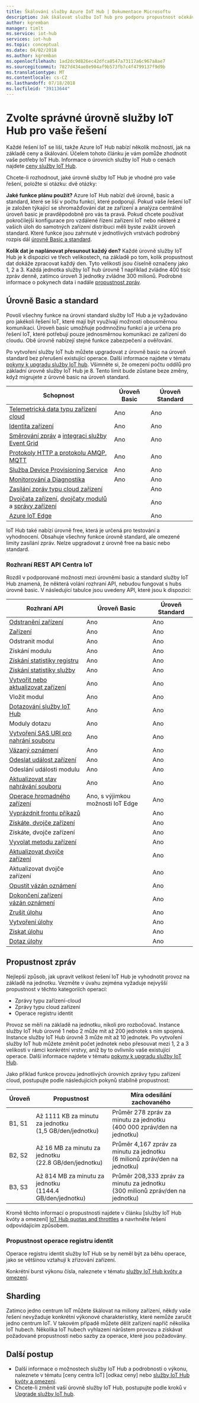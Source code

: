 ```yaml
---
title: Škálování služby Azure IoT Hub | Dokumentace Microsoftu
description: Jak škálovat službu IoT hub pro podporu propustnost očekávané zpráv a požadované funkce. Obsahuje souhrn podporovaných propustnosti pro každou vrstvu a možnosti pro horizontální dělení.
author: kgremban
manager: timlt
ms.service: iot-hub
services: iot-hub
ms.topic: conceptual
ms.date: 04/02/2018
ms.author: kgremban
ms.openlocfilehash: 1ad2dc9d826ec42dfca8547a73117a6c967a8ae7
ms.sourcegitcommit: 7827d434ae8e904af9b573fb7c4f4799137f9d9b
ms.translationtype: MT
ms.contentlocale: cs-CZ
ms.lasthandoff: 07/18/2018
ms.locfileid: "39113644"
---
```

# <a name="choose-the-right-iot-hub-tier-for-your-solution"></a>Zvolte správné úrovně služby IoT Hub pro vaše řešení

Každé řešení IoT se liší, takže Azure IoT Hub nabízí několik možností, jak na základě ceny a škálování. Účelem tohoto článku je vám pomůže zhodnotit vaše potřeby IoT Hub. Informace o úrovních služby IoT Hub o cenách najdete [ceny služby IoT Hub](https://azure.microsoft.com/pricing/details/iot-hub). 

Chcete-li rozhodnout, jaké úrovně služby IoT Hub je vhodné pro vaše řešení, položte si otázku: dvě otázky:

**Jaké funkce plánu použít?**
Azure IoT Hub nabízí dvě úrovně, basic a standard, které se liší v počtu funkcí, které podporují. Pokud vaše řešení IoT je založen týkající se shromažďování dat ze zařízení a analýza centrálně úroveň basic je pravděpodobně pro vás ta pravá. Pokud chcete používat pokročilejší konfigurace pro vzdálené řízení zařízení IoT nebo některé z vašich úloh do samotných zařízení distribuci měli byste zvážit úroveň standard. Které funkce jsou zahrnuté v jednotlivých vrstvách podrobný rozpis dál [úrovně Basic a standard](#basic-and-standard-tiers).

**Kolik dat je naplánovat přesunout každý den?**
Každé úrovně služby IoT Hub je k dispozici ve třech velikostech, na základě po tom, kolik propustnost dat dokáže zpracovat každý den. Tyto velikosti jsou číselně označeny jako 1, 2 a 3. Každá jednotka služby IoT hub úrovně 1 například zvládne 400 tisíc zpráv denně, zatímco úroveň 3 jednotky zvládne 300 milionů. Podrobné informace o pokynech data i nadále [propustnost zpráv](#message-throughput).

## <a name="basic-and-standard-tiers"></a>Úrovně Basic a standard

Povolí všechny funkce na úrovni standard služby IoT Hub a je vyžadováno pro jakékoli řešení IoT, které mají být využívají možnosti obousměrnou komunikaci. Úroveň basic umožňuje podmnožinu funkcí a je určena pro řešení IoT, které potřebují pouze jednosměrnou komunikaci ze zařízení do cloudu. Obě úrovně nabízejí stejné funkce zabezpečení a ověřování.

Po vytvoření služby IoT hub můžete upgradovat z úrovně basic na úroveň standard bez přerušení existující operace. Další informace najdete v tématu [pokyny k upgradu služby IoT hub](iot-hub-upgrade.md). Všimněte si, že omezení počtu oddílů pro základní úrovně služby IoT Hub je 8. Tento limit bude zůstane beze změny, když migrujete z úrovně basic na úroveň standard.

| Schopnost | Úroveň Basic | Úroveň Standard |
| ---------- | ---------- | ------------- |
| [Telemetrická data typu zařízení cloud](iot-hub-devguide-messaging.md) | Ano | Ano |
| [Identita zařízení](iot-hub-devguide-identity-registry.md) | Ano | Ano |
| [Směrování zpráv](iot-hub-devguide-messages-read-custom.md) a [integraci služby Event Grid](iot-hub-event-grid.md) | Ano | Ano |
| [Protokoly HTTP a protokolu AMQP, MQTT](iot-hub-devguide-protocols.md) | Ano | Ano |
| [Služba Device Provisioning Service](../iot-dps/about-iot-dps.md) | Ano | Ano |
| [Monitorování a Diagnostika](iot-hub-monitor-resource-health.md) | Ano | Ano |
| [Zasílání zpráv typu cloud zařízení](iot-hub-devguide-c2d-guidance.md) |   | Ano |
| [Dvojčata zařízení](iot-hub-devguide-device-twins.md), [dvojčaty modulů](iot-hub-devguide-module-twins.md) a [správy zařízení](iot-hub-device-management-overview.md) |   | Ano |
| [Azure IoT Edge](../iot-edge/how-iot-edge-works.md) |   | Ano |

IoT Hub také nabízí úrovně free, která je určená pro testování a vyhodnocení. Obsahuje všechny funkce úrovně standard, ale omezené limity zasílání zpráv. Nelze upgradovat z úrovně free na basic nebo standard. 

### <a name="iot-hub-rest-apis"></a>Rozhraní REST API Centra IoT

Rozdíl v podporované možnosti mezi úrovněmi basic a standard služby IoT Hub znamená, že některá volání rozhraní API, nebudou fungovat s hubs úrovně basic. V následující tabulce jsou uvedeny API, které jsou k dispozici: 

| Rozhraní API | Úroveň Basic | Úroveň Standard |
| --- | ---------- | ------------- |
| [Odstranění zařízení](https://docs.microsoft.com/en-us/rest/api/iothub/service/service/deletedevice) | Ano | Ano |
| [Zařízení](https://docs.microsoft.com/en-us/rest/api/iothub/service/service/getdevice) | Ano | Ano |
| Odstranit modul | Ano | Ano |
| Získání modulu | Ano | Ano |
| [Získání statistiky registru](https://docs.microsoft.com/en-us/rest/api/iothub/service/service/getdeviceregistrystatistics) | Ano | Ano |
| [Získání statistiky služby](https://docs.microsoft.com/en-us/rest/api/iothub/service/service/getservicestatistics) | Ano | Ano |
| [Vytvořit nebo aktualizovat zařízení](https://docs.microsoft.com/rest/api/iothub/service/service/createorupdatedevice) | Ano | Ano |
| Vložit modul | Ano | Ano |
| [Dotazování služby IoT Hub](https://docs.microsoft.com/rest/api/iothub/service/service/queryiothub) | Ano | Ano |
| Moduly dotazu | Ano | Ano |
| [Vytvoření SAS URI pro nahrání souboru](https://docs.microsoft.com/en-us/rest/api/iothub/device/device/createfileuploadsasuri) | Ano | Ano |
| [Vázaný oznámení](https://docs.microsoft.com/en-us/rest/api/iothub/device/device/receivedeviceboundnotification) | Ano | Ano |
| [Odeslat událost zařízení](https://docs.microsoft.com/en-us/rest/api/iothub/device/device/senddeviceevent) | Ano | Ano |
| Odeslání události modulu | Ano | Ano |
| [Aktualizovat stav nahrávání souboru](https://docs.microsoft.com/en-us/rest/api/iothub/device/device/updatefileuploadstatus) | Ano | Ano |
| [Operace hromadného zařízení](https://docs.microsoft.com/en-us/rest/api/iot-dps/deviceenrollment/bulkoperation) | Ano, s výjimkou možnosti IoT Edge | Ano | 
| [Vyprázdnit frontu příkazů](https://docs.microsoft.com/en-us/rest/api/iothub/service/service/purgecommandqueue) |   | Ano |
| [Získáte, dvojče zařízení](https://docs.microsoft.com/en-us/rest/api/iothub/service/service/gettwin) |   | Ano |
| Získáte, dvojče zařízení |   | Ano |
| [Vyvolat metodu zařízení](https://docs.microsoft.com/en-us/rest/api/iothub/service/service/invokedevicemethod) |   | Ano |
| [Aktualizovat dvojče zařízení](https://docs.microsoft.com/en-us/rest/api/iothub/service/service/updatetwin) |   | Ano | 
| Aktualizovat dvojče zařízení |   | Ano | 
| [Opustit vázán oznámení](https://docs.microsoft.com/en-us/rest/api/iothub/device/device/abandondeviceboundnotification) |   | Ano |
| [Dokončení zařízení vázán oznámení](https://docs.microsoft.com/en-us/rest/api/iothub/device/device/completedeviceboundnotification) |   | Ano |
| [Zrušit úlohu](https://docs.microsoft.com/en-us/rest/api/iothub/service/service/canceljob) |   | Ano |
| [Vytvoření úlohy](https://docs.microsoft.com/en-us/rest/api/iothub/service/service/createjob) |   | Ano |
| [Získat úlohu](https://docs.microsoft.com/en-us/rest/api/iothub/service/service/getjob) |   | Ano |
| [Dotaz úlohy](https://docs.microsoft.com/en-us/rest/api/iothub/service/service/queryjobs) |   | Ano |

## <a name="message-throughput"></a>Propustnost zpráv

Nejlepší způsob, jak upravit velikost řešení IoT Hub je vyhodnotit provoz na základě na jednotku. Vezměte v úvahu zejména vyžaduje nejvyšší propustnost v těchto kategoriích operací:

* Zprávy typu zařízení-cloud
* Zprávy typu cloud zařízení
* Operace registru identit

Provoz se měří na základě na jednotku, nikoli pro rozbočovač. Instance služby IoT Hub úrovně 1 nebo 2 může mít až 200 jednotek s ním spojená. Instance služby IoT Hub úrovně 3 může mít až 10 jednotek. Po vytvoření služby IoT hub můžete změnit počet jednotek nebo přesouvat mezi 1, 2 a 3 velikosti v rámci konkrétní vrstvy, aniž by to ovlivnilo vaše existující operace. Další informace najdete v tématu [pokyny k upgradu služby IoT Hub](iot-hub-upgrade.md).

Jako příklad funkce provozu jednotlivých úrovních zprávy typu zařízení cloud, postupujte podle následujících pokynů stabilně propustnost:

| Úroveň | Propustnost | Míra odesílání zachovaného |
| --- | --- | --- |
| B1, S1 |Až 1111 KB za minutu za jednotku<br/>(1,5 GB/den/jednotku) |Průměr 278 zpráv za minutu za jednotku<br/>(400 000 zpráv/den na jednotku) |
| B2, S2 |Až 16 MB za minutu za jednotku<br/>(22.8 GB/den/jednotku) |Průměr 4,167 zpráv za minutu za jednotku<br/>(6 milionů zpráv/den na jednotku) |
| B3, S3 |Až 814 MB za minutu za jednotku<br/>(1144.4 GB/den/jednotku) |Průměr 208,333 zpráv za minutu za jednotku<br/>(300 milionů zpráv/den na jednotku) |

Kromě těchto informací o propustnosti najdete v článku [služby IoT Hub kvóty a omezení] [ IoT Hub quotas and throttles] a navrhněte řešení odpovídajícím způsobem.

### <a name="identity-registry-operation-throughput"></a>Propustnost operace registru identit
Operace registru identit služby IoT Hub se by neměl být za běhu operace, jako se většinou vztahují k zřizování zařízení.

Konkrétní burst výkonu čísla, naleznete v tématu [služby IoT Hub kvóty a omezení][IoT Hub quotas and throttles].

## <a name="sharding"></a>Sharding
Zatímco jedno centrum IoT můžete škálovat na miliony zařízení, někdy vaše řešení nevyžaduje konkrétní výkonové charakteristiky, které nemůže zaručit jedno centrum IoT. V takovém případě můžete dělit zařízení napříč několika IoT hubech. Několika IoT hubech vyhlazení nárůstem provozu a získávat požadované propustnosti nebo sazby za operace, které jsou požadovány.

## <a name="next-steps"></a>Další postup

* Další informace o možnostech služby IoT Hub a podrobnosti o výkonu, naleznete v tématu [ceny centra IoT] [odkaz ceny] nebo [služby IoT Hub kvóty a omezení][IoT Hub quotas and throttles].
* Chcete-li změnit vaší úrovně služby IoT Hub, postupujte podle kroků v [Upgrade služby IoT hub](iot-hub-upgrade.md).

[lnk-pricing]: https://azure.microsoft.com/pricing/details/iot-hub
[IoT Hub quotas and throttles]: iot-hub-devguide-quotas-throttling.md

[lnk-devguide]: iot-hub-devguide.md
[lnk-iotedge]: ../iot-edge/tutorial-simulate-device-linux.md
